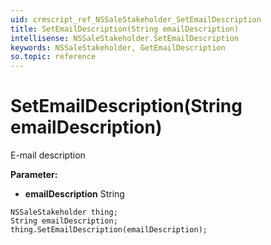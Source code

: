 ```yaml
---
uid: crmscript_ref_NSSaleStakeholder_SetEmailDescription
title: SetEmailDescription(String emailDescription)
intellisense: NSSaleStakeholder.SetEmailDescription
keywords: NSSaleStakeholder, GetEmailDescription
so.topic: reference
---
```


# SetEmailDescription(String emailDescription)

E-mail description

**Parameter:** 
 - **emailDescription** String

```crmscript
NSSaleStakeholder thing;
String emailDescription;
thing.SetEmailDescription(emailDescription);
```

